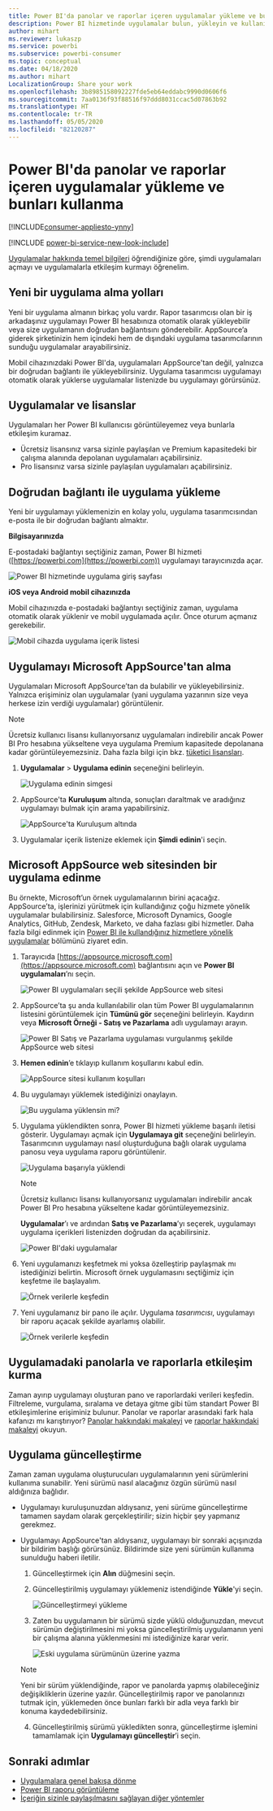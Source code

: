 ```yaml
---
title: Power BI'da panolar ve raporlar içeren uygulamalar yükleme ve bunları kullanma
description: Power BI hizmetinde uygulamalar bulun, yükleyin ve kullanın.
author: mihart
ms.reviewer: lukaszp
ms.service: powerbi
ms.subservice: powerbi-consumer
ms.topic: conceptual
ms.date: 04/18/2020
ms.author: mihart
LocalizationGroup: Share your work
ms.openlocfilehash: 3b8985158092227fde5eb64eddabc9990d0606f6
ms.sourcegitcommit: 7aa0136f93f88516f97ddd8031ccac5d07863b92
ms.translationtype: HT
ms.contentlocale: tr-TR
ms.lasthandoff: 05/05/2020
ms.locfileid: "82120287"
---
```

# <a name="install-and-use-apps-with-dashboards-and-reports-in-power-bi"></a>Power BI'da panolar ve raporlar içeren uygulamalar yükleme ve bunları kullanma

[!INCLUDE[consumer-appliesto-ynny](../includes/consumer-appliesto-ynny.md)]

[!INCLUDE [power-bi-service-new-look-include](../includes/power-bi-service-new-look-include.md)]

[Uygulamalar hakkında temel bilgileri](end-user-apps.md) öğrendiğinize göre, şimdi uygulamaları açmayı ve uygulamalarla etkileşim kurmayı öğrenelim. 

## <a name="ways-to-get-a-new-app"></a>Yeni bir uygulama alma yolları
Yeni bir uygulama almanın birkaç yolu vardır. Rapor tasarımcısı olan bir iş arkadaşınız uygulamayı Power BI hesabınıza otomatik olarak yükleyebilir veya size uygulamanın doğrudan bağlantısını gönderebilir. AppSource’a giderek şirketinizin hem içindeki hem de dışındaki uygulama tasarımcılarının sunduğu uygulamalar arayabilirsiniz. 

Mobil cihazınızdaki Power BI'da, uygulamaları AppSource'tan değil, yalnızca bir doğrudan bağlantı ile yükleyebilirsiniz. Uygulama tasarımcısı uygulamayı otomatik olarak yüklerse uygulamalar listenizde bu uygulamayı görürsünüz.

## <a name="apps-and-licenses"></a>Uygulamalar ve lisanslar
Uygulamaları her Power BI kullanıcısı görüntüleyemez veya bunlarla etkileşim kuramaz. 
- Ücretsiz lisansınız varsa sizinle paylaşılan ve Premium kapasitedeki bir çalışma alanında depolanan uygulamaları açabilirsiniz.
- Pro lisansınız varsa sizinle paylaşılan uygulamaları açabilirsiniz.

## <a name="install-an-app-from-a-direct-link"></a>Doğrudan bağlantı ile uygulama yükleme
Yeni bir uygulamayı yüklemenizin en kolay yolu, uygulama tasarımcısından e-posta ile bir doğrudan bağlantı almaktır.  

**Bilgisayarınızda** 

E-postadaki bağlantıyı seçtiğiniz zaman, Power BI hizmeti ([https://powerbi.com](https://powerbi.com)) uygulamayı tarayıcınızda açar. 

![Power BI hizmetinde uygulama giriş sayfası](./media/end-user-app-view/power-bi-app-from-link.png)

**iOS veya Android mobil cihazınızda** 

Mobil cihazınızda e-postadaki bağlantıyı seçtiğiniz zaman, uygulama otomatik olarak yüklenir ve mobil uygulamada açılır. Önce oturum açmanız gerekebilir. 

![Mobil cihazda uygulama içerik listesi](./media/end-user-app-view/power-bi-ios.png)

## <a name="get-the-app-from-microsoft-appsource"></a>Uygulamayı Microsoft AppSource'tan alma
Uygulamaları Microsoft AppSource’tan da bulabilir ve yükleyebilirsiniz. Yalnızca erişiminiz olan uygulamalar (yani uygulama yazarının size veya herkese izin verdiği uygulamalar) görüntülenir. 

> [!NOTE]
> Ücretsiz kullanıcı lisansı kullanıyorsanız uygulamaları indirebilir ancak Power BI Pro hesabına yükseltene veya uygulama Premium kapasitede depolanana kadar görüntüleyemezsiniz. Daha fazla bilgi için bkz. [tüketici lisansları](end-user-license.md).

1. **Uygulamalar**  > **Uygulama edinin** seçeneğini belirleyin. 
   
    ![Uygulama edinin simgesi](./media/end-user-app-view/power-bi-get-app2.png)    
2. AppSource'ta **Kuruluşum** altında, sonuçları daraltmak ve aradığınız uygulamayı bulmak için arama yapabilirsiniz.
   
    ![AppSource'ta Kuruluşum altında](./media/end-user-app-view/power-bi-opportunity-app.png)
3. Uygulamalar içerik listenize eklemek için **Şimdi edinin**'i seçin. 

## <a name="get-an-app-from-the-microsoft-appsource-website"></a>Microsoft AppSource web sitesinden bir uygulama edinme 

Bu örnekte, Microsoft’un örnek uygulamalarının birini açacağız. AppSource’ta, işlerinizi yürütmek için kullandığınız çoğu hizmete yönelik uygulamalar bulabilirsiniz.  Salesforce, Microsoft Dynamics, Google Analytics, GitHub, Zendesk, Marketo, ve daha fazlası gibi hizmetler. Daha fazla bilgi edinmek için [Power BI ile kullandığınız hizmetlere yönelik uygulamalar](../service-connect-to-services.md) bölümünü ziyaret edin. 

1. Tarayıcıda [https://appsource.microsoft.com](https://appsource.microsoft.com) bağlantısını açın ve **Power BI uygulamaları**’nı seçin.

    ![Power BI uygulamaları seçili şekilde AppSource web sitesi  ](./media/end-user-apps/power-bi-appsource.png)


2. AppSource’ta şu anda kullanılabilir olan tüm Power BI uygulamalarının listesini görüntülemek için **Tümünü gör** seçeneğini belirleyin. Kaydırın veya **Microsoft Örneği - Satış ve Pazarlama** adlı uygulamayı arayın.

    ![Power BI Satış ve Pazarlama uygulaması vurgulanmış şekilde AppSource web sitesi  ](./media/end-user-apps/power-bi-appsource-samples.png)

3. **Hemen edinin**’e tıklayıp kullanım koşullarını kabul edin.

    ![AppSource sitesi kullanım koşulları ](./media/end-user-apps/power-bi-permission.png)


4. Bu uygulamayı yüklemek istediğinizi onaylayın.

    ![Bu uygulama yüklensin mi?  ](./media/end-user-apps/power-bi-app-install.png)

5. Uygulama yüklendikten sonra, Power BI hizmeti yükleme başarılı iletisi gösterir. Uygulamayı açmak için **Uygulamaya git** seçeneğini belirleyin. Tasarımcının uygulamayı nasıl oluşturduğuna bağlı olarak uygulama panosu veya uygulama raporu görüntülenir.



    ![Uygulama başarıyla yüklendi ](./media/end-user-apps/power-bi-app-ready.png)

    > [!NOTE]
    > Ücretsiz kullanıcı lisansı kullanıyorsanız uygulamaları indirebilir ancak Power BI Pro hesabına yükseltene kadar görüntüleyemezsiniz. 

    **Uygulamalar**’ı ve ardından **Satış ve Pazarlama**’yı seçerek, uygulamayı uygulama içerikleri listenizden doğrudan da açabilirsiniz.

    ![Power BI'daki uygulamalar](./media/end-user-apps/power-bi-apps.png)


6. Yeni uygulamanızı keşfetmek mi yoksa özelleştirip paylaşmak mı istediğinizi belirtin. Microsoft örnek uygulamasını seçtiğimiz için keşfetme ile başlayalım. 

    ![Örnek verilerle keşfedin](./media/end-user-apps/power-bi-explore.png)

7.  Yeni uygulamanız bir pano ile açılır. Uygulama *tasarımcısı*, uygulamayı bir raporu açacak şekilde ayarlamış olabilir.  

    ![Örnek verilerle keşfedin](./media/end-user-apps/power-bi-new-app.png)


## <a name="interact-with-the-dashboards-and-reports-in-the-app"></a>Uygulamadaki panolarla ve raporlarla etkileşim kurma
Zaman ayırıp uygulamayı oluşturan pano ve raporlardaki verileri keşfedin. Filtreleme, vurgulama, sıralama ve detaya gitme gibi tüm standart Power BI etkileşimlerine erişiminiz bulunur.  Panolar ve raporlar arasındaki fark hala kafanızı mı karıştırıyor?  [Panolar hakkındaki makaleyi](end-user-dashboards.md) ve [raporlar hakkındaki makaleyi](end-user-reports.md) okuyun.  

## <a name="update-an-app"></a>Uygulama güncelleştirme 

Zaman zaman uygulama oluşturucuları uygulamalarının yeni sürümlerini kullanıma sunabilir. Yeni sürümü nasıl alacağınız özgün sürümü nasıl aldığınıza bağlıdır. 

* Uygulamayı kuruluşunuzdan aldıysanız, yeni sürüme güncelleştirme tamamen saydam olarak gerçekleştirilir; sizin hiçbir şey yapmanız gerekmez. 

* Uygulamayı AppSource'tan aldıysanız, uygulamayı bir sonraki açışınızda bir bildirim başlığı görürsünüz. Bildirimde size yeni sürümün kullanıma sunulduğu haberi iletilir. 

    1. Güncelleştirmek için **Alın** düğmesini seçin.  

        <!--![App update notification](./media/end-user-app-view/power-bi-new-app-version-notification.png) -->

    2. Güncelleştirilmiş uygulamayı yüklemeniz istendiğinde **Yükle**'yi seçin. 

        ![Güncelleştirmeyi yükleme](./media/end-user-app-view/power-bi-install.png) 

    3. Zaten bu uygulamanın bir sürümü sizde yüklü olduğunuzdan, mevcut sürümün değiştirilmesini mi yoksa güncelleştirilmiş uygulamanın yeni bir çalışma alanına yüklenmesini mi istediğinize karar verir.   

        ![Eski uygulama sürümünün üzerine yazma](./media/end-user-app-view/power-bi-already-installed.png) 


    > [!NOTE] 
    > Yeni bir sürüm yüklendiğinde, rapor ve panolarda yapmış olabileceğiniz değişikliklerin üzerine yazılır. Güncelleştirilmiş rapor ve panolarınızı tutmak için, yüklemeden önce bunları farklı bir adla veya farklı bir konuma kaydedebilirsiniz. 

    4. Güncelleştirilmiş sürümü yükledikten sonra, güncelleştirme işlemini tamamlamak için **Uygulamayı güncelleştir**’i seçin. 


## <a name="next-steps"></a>Sonraki adımlar
* [Uygulamalara genel bakışa dönme](end-user-apps.md)
* [Power BI raporu görüntüleme](end-user-report-open.md)
* [İçeriğin sizinle paylaşılmasını sağlayan diğer yöntemler](end-user-shared-with-me.md)
